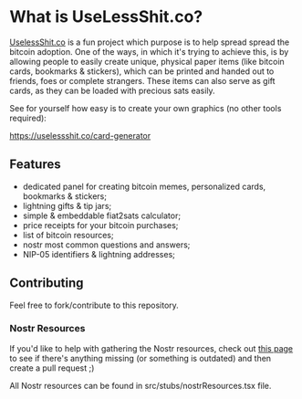 # What is UseLessShit.co?

[UselessShit.co](https://uselessshit.co) is a fun project which purpose is to help spread spread the bitcoin adoption. 
One of the ways, in which it's trying to achieve this, is by allowing people to easily create unique, physical paper items
 (like bitcoin cards, bookmarks & stickers), which can be printed and handed out to friends, foes or complete strangers. 
 These items can also serve as gift cards, as they can be loaded with precious sats easily.

See for yourself how easy is to create your own graphics (no other tools required):

https://uselessshit.co/card-generator

## Features

* dedicated panel for creating bitcoin memes, personalized cards, bookmarks & stickers;
* lightning gifts & tip jars;
* simple & embeddable fiat2sats calculator;
* price receipts for your bitcoin purchases;
* list of bitcoin resources;
* nostr most common questions and answers;
* NIP-05 identifiers & lightning addresses;

## Contributing

Feel free to fork/contribute to this repository.

### Nostr Resources

If you'd like to help with gathering the Nostr resources, check out [this page](https://uselessshit.co/resources/nostr/) 
to see if there's anything missing (or something is outdated) and then create a pull request ;)

All Nostr resources can be found in src/stubs/nostrResources.tsx file.
